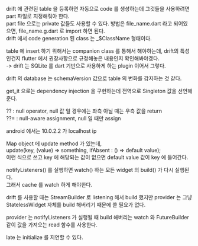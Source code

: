 drift 에 관련된 table 을 등록하면 자동으로 code 를 생성하는데 그것들을 사용하려면 part 파일로 지정해줘야 한다.<br>
part file 으로는 private 값들도 사용할 수 있다. 방법은 file_name.dart 라고 되어있으면, file_name.g.dart 로 import 하면 된다.<br>
drift 에서 code generation 된 class 는 _$ClassName 형태이다.

table 에 insert 하기 위해서는 companion class 를 통해서 해야하는데, drift의 특성인건지 flutter 에서 권장사항으로 규정해놓은 내용인지 확인해봐야겠다. <br>
-> drift 는 SQLite 를 dart 기반으로 사용하게 하는 plugin 이어서 그렇다.

drift 의 database 는 schemaVersion 값으로 table 의 변화를 감지하는 것 같다.

get_it 으로는 dependency injection 을 구현하는데 전역으로 Singleton 값을 선언해준다.

?? : null operator, null 값 일 경우에는 좌측 아닐 때는 우측 값을 return<br>
??= : null-aware assignment, null 일 때만 assign

android 에서는 10.0.2.2 가 localhost ip

Map object 에 update method 가 있는데, <br>
update(key, (value) => something, ifAbsent : () => default value);<br>
이런 식으로 쓰고 key 에 해당되는 값이 없으면 default value 값이 key 에 들어간다. 

notifyListeners() 를 실행하면 watch() 하는 모든 widget 의 build() 가 다시 실행된다.<br>
그래서 cache 를 watch 하게 해야한다.

drift 를 사용할 때는 StreamBuilder 로 listening 해서 build 했지만 provider 는 그냥 StatelessWidget 자체를 build 해버리기 때문에 쓸 필요가 없다.

provider 는 notifyListeners 가 실행될 때 build 해버리는 watch 와 FutureBuilder 같이 값을 가져오는 read 함수를 사용한다.

late 는 initialize 를 지연할 수 있다.
